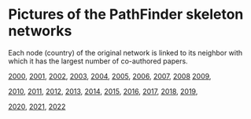 # Pictures of the PathFinder skeleton networks

Each node (country) of the original network is linked to its neighbor with which it has the largest number of co-authored papers.

[2000](http://vlado.fmf.uni-lj.si/TEST/Eu/PF00.htm), [2001](http://vlado.fmf.uni-lj.si/TEST/Eu/PF01.htm), [2002](http://vlado.fmf.uni-lj.si/TEST/Eu/PF02.htm), [2003](http://vlado.fmf.uni-lj.si/TEST/Eu/PF03.htm), [2004](http://vlado.fmf.uni-lj.si/TEST/Eu/PF04.htm), [2005](http://vlado.fmf.uni-lj.si/TEST/Eu/PF05.htm),
[2006](http://vlado.fmf.uni-lj.si/TEST/Eu/PF06.htm), [2007](http://vlado.fmf.uni-lj.si/TEST/Eu/PF07.htm), [2008](http://vlado.fmf.uni-lj.si/TEST/Eu/PF08.htm)
[2009](http://vlado.fmf.uni-lj.si/TEST/Eu/PF09.htm),

[2010](http://vlado.fmf.uni-lj.si/TEST/Eu/PF10.htm), [2011](http://vlado.fmf.uni-lj.si/TEST/Eu/PF11.htm), [2012](http://vlado.fmf.uni-lj.si/TEST/Eu/PF12.htm), [2013](http://vlado.fmf.uni-lj.si/TEST/Eu/PF13.htm), [2014](http://vlado.fmf.uni-lj.si/TEST/Eu/PF14.htm), [2015](http://vlado.fmf.uni-lj.si/TEST/Eu/PF15.htm), [2016](http://vlado.fmf.uni-lj.si/TEST/Eu/PF16.htm), [2017](http://vlado.fmf.uni-lj.si/TEST/Eu/PF17.htm), [2018](http://vlado.fmf.uni-lj.si/TEST/Eu/PF18.htm), [2019](http://vlado.fmf.uni-lj.si/TEST/Eu/PF19.htm),

[2020](http://vlado.fmf.uni-lj.si/TEST/Eu/PF20.htm), [2021](http://vlado.fmf.uni-lj.si/TEST/Eu/PF21.htm), [2022](http://vlado.fmf.uni-lj.si/TEST/Eu/PF22.htm)
